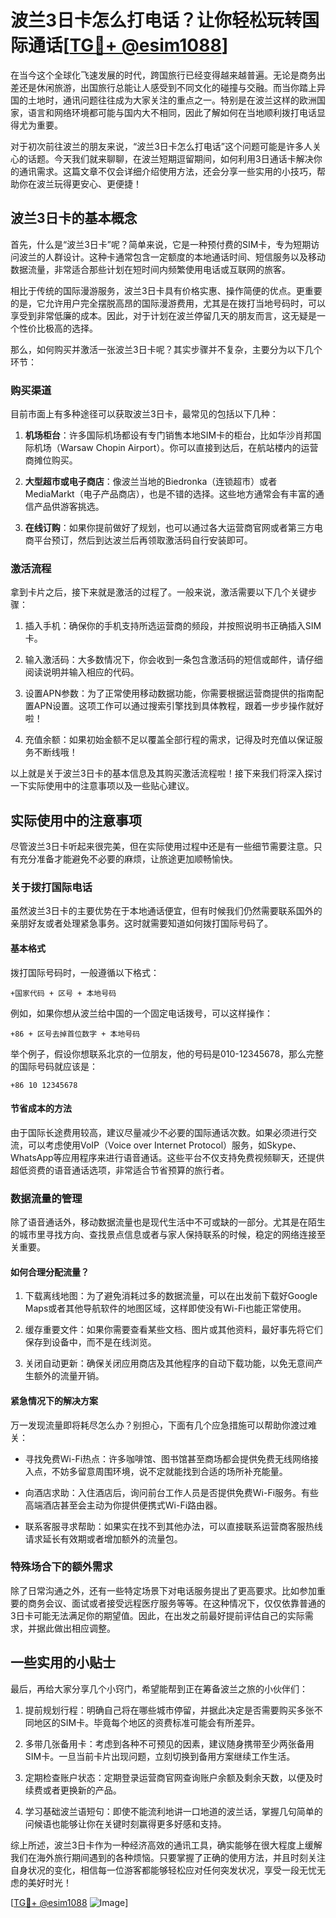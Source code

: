 # 波兰3日卡怎么打电话？让你轻松玩转国际通话[[TG💪+ @esim1088](https://t.me/s/esim1088)]

在当今这个全球化飞速发展的时代，跨国旅行已经变得越来越普遍。无论是商务出差还是休闲旅游，出国旅行总能让人感受到不同文化的碰撞与交融。而当你踏上异国的土地时，通讯问题往往成为大家关注的重点之一。特别是在波兰这样的欧洲国家，语言和网络环境都可能与国内大不相同，因此了解如何在当地顺利拨打电话显得尤为重要。

对于初次前往波兰的朋友来说，“波兰3日卡怎么打电话”这个问题可能是许多人关心的话题。今天我们就来聊聊，在波兰短期逗留期间，如何利用3日通话卡解决你的通讯需求。这篇文章不仅会详细介绍使用方法，还会分享一些实用的小技巧，帮助你在波兰玩得更安心、更便捷！

## 波兰3日卡的基本概念

首先，什么是“波兰3日卡”呢？简单来说，它是一种预付费的SIM卡，专为短期访问波兰的人群设计。这种卡通常包含一定额度的本地通话时间、短信服务以及移动数据流量，非常适合那些计划在短时间内频繁使用电话或互联网的旅客。

相比于传统的国际漫游服务，波兰3日卡具有价格实惠、操作简便的优点。更重要的是，它允许用户完全摆脱高昂的国际漫游费用，尤其是在拨打当地号码时，可以享受到非常低廉的成本。因此，对于计划在波兰停留几天的朋友而言，这无疑是一个性价比极高的选择。

那么，如何购买并激活一张波兰3日卡呢？其实步骤并不复杂，主要分为以下几个环节：

### 购买渠道

目前市面上有多种途径可以获取波兰3日卡，最常见的包括以下几种：

1. **机场柜台**：许多国际机场都设有专门销售本地SIM卡的柜台，比如华沙肖邦国际机场（Warsaw Chopin Airport）。你可以直接到达后，在航站楼内的运营商摊位购买。
   
2. **大型超市或电子商店**：像波兰当地的Biedronka（连锁超市）或者MediaMarkt（电子产品商店），也是不错的选择。这些地方通常会有丰富的通信产品供游客挑选。

3. **在线订购**：如果你提前做好了规划，也可以通过各大运营商官网或者第三方电商平台预订，然后到达波兰后再领取激活码自行安装即可。

### 激活流程

拿到卡片之后，接下来就是激活的过程了。一般来说，激活需要以下几个关键步骤：

1. 插入手机：确保你的手机支持所选运营商的频段，并按照说明书正确插入SIM卡。
   
2. 输入激活码：大多数情况下，你会收到一条包含激活码的短信或邮件，请仔细阅读说明并输入相应的代码。
   
3. 设置APN参数：为了正常使用移动数据功能，你需要根据运营商提供的指南配置APN设置。这项工作可以通过搜索引擎找到具体教程，跟着一步步操作就好啦！

4. 充值余额：如果初始金额不足以覆盖全部行程的需求，记得及时充值以保证服务不断线哦！

以上就是关于波兰3日卡的基本信息及其购买激活流程啦！接下来我们将深入探讨一下实际使用中的注意事项以及一些贴心建议。

## 实际使用中的注意事项

尽管波兰3日卡听起来很完美，但在实际使用过程中还是有一些细节需要注意。只有充分准备才能避免不必要的麻烦，让旅途更加顺畅愉快。

### 关于拨打国际电话

虽然波兰3日卡的主要优势在于本地通话便宜，但有时候我们仍然需要联系国外的亲朋好友或者处理紧急事务。这时就需要知道如何拨打国际号码了。

#### 基本格式

拨打国际号码时，一般遵循以下格式：
``` 
+国家代码 + 区号 + 本地号码
```
例如，如果你想从波兰给中国的一个固定电话拨号，可以这样操作：
```
+86 + 区号去掉首位数字 + 本地号码
```
举个例子，假设你想联系北京的一位朋友，他的号码是010-12345678，那么完整的国际号码就应该是：
```
+86 10 12345678
```

#### 节省成本的方法

由于国际长途费用较高，建议尽量减少不必要的国际通话次数。如果必须进行交流，可以考虑使用VoIP（Voice over Internet Protocol）服务，如Skype、WhatsApp等应用程序来进行语音通话。这些平台不仅支持免费视频聊天，还提供超低资费的语音通话选项，非常适合节省预算的旅行者。

### 数据流量的管理

除了语音通话外，移动数据流量也是现代生活中不可或缺的一部分。尤其是在陌生的城市里寻找方向、查找景点信息或者与家人保持联系的时候，稳定的网络连接至关重要。

#### 如何合理分配流量？

1. 下载离线地图：为了避免消耗过多的数据流量，可以在出发前下载好Google Maps或者其他导航软件的地图区域，这样即使没有Wi-Fi也能正常使用。

2. 缓存重要文件：如果你需要查看某些文档、图片或其他资料，最好事先将它们保存到设备中，而不是在线浏览。

3. 关闭自动更新：确保关闭应用商店及其他程序的自动下载功能，以免无意间产生额外的流量开销。

#### 紧急情况下的解决方案

万一发现流量即将耗尽怎么办？别担心，下面有几个应急措施可以帮助你渡过难关：

- 寻找免费Wi-Fi热点：许多咖啡馆、图书馆甚至商场都会提供免费无线网络接入点，不妨多留意周围环境，说不定就能找到合适的场所补充能量。

- 向酒店求助：入住酒店后，询问前台工作人员是否提供免费Wi-Fi服务。有些高端酒店甚至会主动为你提供便携式Wi-Fi路由器。

- 联系客服寻求帮助：如果实在找不到其他办法，可以直接联系运营商客服热线请求延长有效期或者增加额外的流量包。

### 特殊场合下的额外需求

除了日常沟通之外，还有一些特定场景下对电话服务提出了更高要求。比如参加重要的商务会议、面试或者接受远程医疗服务等等。在这种情况下，仅仅依靠普通的3日卡可能无法满足你的期望值。因此，在出发之前最好提前评估自己的实际需求，并据此做出相应调整。

## 一些实用的小贴士

最后，再给大家分享几个小窍门，希望能帮到正在筹备波兰之旅的小伙伴们：

1. 提前规划行程：明确自己将在哪些城市停留，并据此决定是否需要购买多张不同地区的SIM卡。毕竟每个地区的资费标准可能会有所差异。

2. 多带几张备用卡：考虑到各种不可预见的因素，建议随身携带至少两张备用SIM卡。一旦当前卡片出现问题，立刻切换到备用方案继续工作生活。

3. 定期检查账户状态：定期登录运营商官网查询账户余额及剩余天数，以便及时续费或者更换新的产品。

4. 学习基础波兰语短句：即使不能流利地讲一口地道的波兰话，掌握几句简单的问候语也能够让你在关键时刻赢得更多好感和支持。

综上所述，波兰3日卡作为一种经济高效的通讯工具，确实能够在很大程度上缓解我们在海外旅行期间遇到的各种烦恼。只要掌握了正确的使用方法，并且时刻关注自身状况的变化，相信每一位游客都能够轻松应对任何突发状况，享受一段无忧无虑的美好时光！

[[TG💪+ @esim1088](https://t.me/s/esim1088) ![Image](https://i.postimg.cc/4NQfJmqS/Snipaste-2025-05-13-00-14-12.png)]